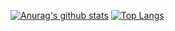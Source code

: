 [![Anurag's github stats](https://github-readme-stats.vercel.app/api?username=CinquinAndy&theme=tokyonight)](https://github.com/anuraghazra/github-readme-stats)
[![Top Langs](https://github-readme-stats.vercel.app/api/top-langs/?username=CinquinAndy&theme=tokyonight)](https://github.com/anuraghazra/github-readme-stats)
